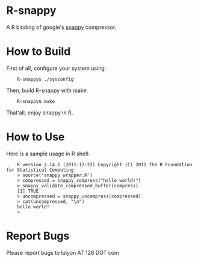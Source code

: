 R-snappy
========

A R binding of google's [snappy](https://code.google.com/p/snappy/ "snappy") compressor.

How to Build
============
First of all, configure your system using:

        R-snappy$ ./sysconfig

Then, build R-snappy with make:

        R-snappy$ make

That'all, enjoy snappy in R.

How to Use
==========
Here is a sample usage in R shell:

        R version 2.14.1 (2011-12-22) Copyright (C) 2011 The R Foundation for Statistical Computing
        > source('snappy_wrapper.R')
        > compressed = snappy_compress("hello world!")
		> snappy_validate_compressed_buffer(compress)
		[1] TRUE
        > uncompressed = snappy_uncompress(compressed)
        > cat(uncompressed, "\n")
		hello world!
		>

Report Bugs
===========
Please report bugs to lulyon AT 126 DOT com

